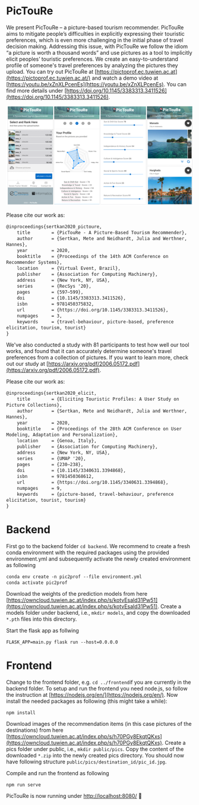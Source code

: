 # PicTouRe

We present PicTouRe – a picture-based tourism recommender. PicTouRe aims to mitigate people’s difficulties in explicitly expressing their touristic preferences, which is even more challenging in the initial phase of travel decision making. Addressing this issue, with PicTouRe we follow the idiom “a picture is worth a thousand words” and use pictures as a tool to implicitly elicit peoples’ touristic preferences. We create an easy-to-understand profile of someone's travel preferences by analyzing the pictures they upload. You can try out PicTouRe at [https://pictoprof.ec.tuwien.ac.at](https://pictoprof.ec.tuwien.ac.at/) and watch a demo video at [https://youtu.be/xZnXLPcenEs](https://youtu.be/xZnXLPcenEs). You can find more details under [https://doi.org/10.1145/3383313.3411526](https://doi.org/10.1145/3383313.3411526). 

![](figures/pictoure_overview.png)

Please cite our work as:
```
@inproceedings{sertkan2020_pictoure,
	title        = {PicTouRe - A Picture-Based Tourism Recommender},
	author       = {Sertkan, Mete and Neidhardt, Julia and Werthner, Hannes},
	year         = 2020,
	booktitle    = {Proceedings of the 14th ACM Conference on Recommender Systems},
	location     = {Virtual Event, Brazil},
	publisher    = {Association for Computing Machinery},
	address      = {New York, NY, USA},
	series       = {RecSys '20},
	pages        = {597–599},
	doi          = {10.1145/3383313.3411526},
	isbn         = 9781450375832,
	url          = {https://doi.org/10.1145/3383313.3411526},
	numpages     = 3,
	keywords     = {travel-behaviour, picture-based, preference elicitation, tourism, tourist}
}
```

We've also conducted a study with 81 participants to test how well our tool works, and found that it can accurately determine someone's travel preferences from a collection of pictures. If you want to learn more, check out our study at [https://arxiv.org/pdf/2006.05172.pdf](https://arxiv.org/pdf/2006.05172.pdf). 

Please cite our work as:
```
@inproceedings{sertkan2020_elicit,
	title        = {Eliciting Touristic Profiles: A User Study on Picture Collections},
	author       = {Sertkan, Mete and Neidhardt, Julia and Werthner, Hannes},
	year         = 2020,
	booktitle    = {Proceedings of the 28th ACM Conference on User Modeling, Adaptation and Personalization},
	location     = {Genoa, Italy},
	publisher    = {Association for Computing Machinery},
	address      = {New York, NY, USA},
	series       = {UMAP '20},
	pages        = {230–238},
	doi          = {10.1145/3340631.3394868},
	isbn         = 9781450368612,
	url          = {https://doi.org/10.1145/3340631.3394868},
	numpages     = 9,
	keywords     = {picture-based, travel-behaviour, preference elicitation, tourist, tourism}
}
```

# Backend
First go to the backend folder ``cd backend``. 
We recommend to create a fresh conda environment with the required packages using the provided environment.yml and subsequently activate the newly created environment as following
```
conda env create -n pic2prof --file environment.yml
conda activate pic2prof
```
Download the weights of the prediction models from here [https://owncloud.tuwien.ac.at/index.php/s/kotvEsald31Pw51](https://owncloud.tuwien.ac.at/index.php/s/kotvEsald31Pw51). Create a models folder under backend, i.e., ``mkdir models``,  and copy the downloaded ``*.pth`` files into this directory. 

Start the flask app as follwing
```
FLASK_APP=main.py flask run --host=0.0.0.0
```

# Frontend
Change to the frontend folder, e.g. ``cd ../frontend``if you are currently in the backend folder. 
To setup and run the frontend you need node.js, so follow the instruction at [https://nodejs.org/en/](https://nodejs.org/en/).
Now install the needed packages as following (this might take a while):
```
npm install
```
Download images of the recommendation items (in this case pictures of the destinations) from here [https://owncloud.tuwien.ac.at/index.php/s/h70PGy8EkqtQKxs](https://owncloud.tuwien.ac.at/index.php/s/h70PGy8EkqtQKxs). Create a pics folder under public, i.e., ``mkdir public/pics``. Copy the content of the downloaded ``*.zip`` into the newly created pics directory. You should now have following structure ``public/pics/destination_id/pic_id.jpg``. 

Compile and run the frontend as following
```
npm run serve
```

PicTouRe is now running under [http://localhost:8080/](http://localhost:8080/) :raised_hands: 